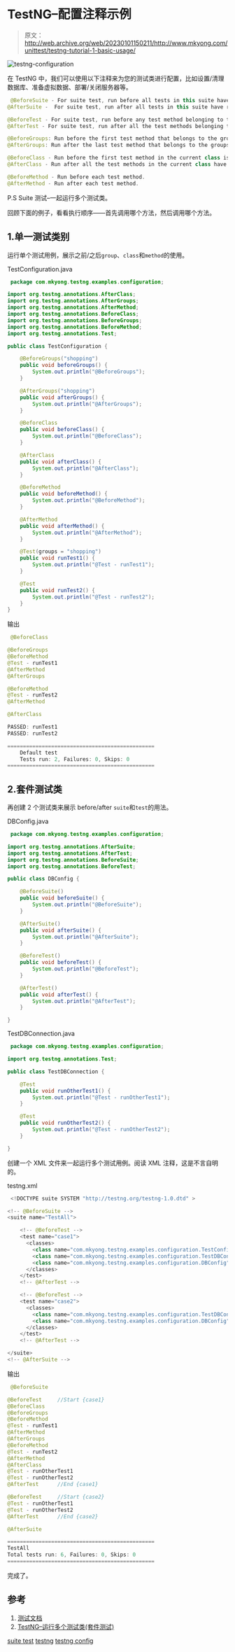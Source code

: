 # TestNG–配置注释示例

> 原文：<http://web.archive.org/web/20230101150211/http://www.mkyong.com/unittest/testng-tutorial-1-basic-usage/>

![testng-configuration](img/efe4cbddedcc870180bb57ff0e3aa986.png)

在 TestNG 中，我们可以使用以下注释来为您的测试类进行配置，比如设置/清理数据库、准备虚拟数据、部署/关闭服务器等。

```java
 @BeforeSuite - For suite test, run before all tests in this suite have run. 
@AfterSuite -  For suite test, run after all tests in this suite have run.

@BeforeTest - For suite test, run before any test method belonging to the classes inside the <test> tag is run. 
@AfterTest - For suite test, run after all the test methods belonging to the classes inside the <test> tag have run. 

@BeforeGroups: Run before the first test method that belongs to the group is invoked. 
@AfterGroups: Run after the last test method that belongs to the groups is invoked. 

@BeforeClass - Run before the first test method in the current class is invoked. 
@AfterClass - Run after all the test methods in the current class have been run. 

@BeforeMethod - Run before each test method. 
@AfterMethod - Run after each test method. 
```

P.S Suite 测试–一起运行多个测试类。

回顾下面的例子，看看执行顺序——首先调用哪个方法，然后调用哪个方法。

## 1.单一测试类别

运行单个测试用例，展示之前/之后`group`、`class`和`method`的使用。

TestConfiguration.java

```java
 package com.mkyong.testng.examples.configuration;

import org.testng.annotations.AfterClass;
import org.testng.annotations.AfterGroups;
import org.testng.annotations.AfterMethod;
import org.testng.annotations.BeforeClass;
import org.testng.annotations.BeforeGroups;
import org.testng.annotations.BeforeMethod;
import org.testng.annotations.Test;

public class TestConfiguration {

	@BeforeGroups("shopping")
	public void beforeGroups() {
		System.out.println("@BeforeGroups");
	}

	@AfterGroups("shopping")
	public void afterGroups() {
		System.out.println("@AfterGroups");
	}

	@BeforeClass
	public void beforeClass() {
		System.out.println("@BeforeClass");
	}

	@AfterClass
	public void afterClass() {
		System.out.println("@AfterClass");
	}

	@BeforeMethod
	public void beforeMethod() {
		System.out.println("@BeforeMethod");
	}

	@AfterMethod
	public void afterMethod() {
		System.out.println("@AfterMethod");
	}

	@Test(groups = "shopping")
	public void runTest1() {
		System.out.println("@Test - runTest1");
	}

	@Test
	public void runTest2() {
		System.out.println("@Test - runTest2");
	}
} 
```

输出

```java
 @BeforeClass 

@BeforeGroups 
@BeforeMethod 
@Test - runTest1
@AfterMethod  
@AfterGroups  

@BeforeMethod
@Test - runTest2
@AfterMethod

@AfterClass

PASSED: runTest1
PASSED: runTest2

===============================================
    Default test
    Tests run: 2, Failures: 0, Skips: 0
=============================================== 
```

 ## 2.套件测试类

再创建 2 个测试类来展示 before/after `suite`和`test`的用法。

DBConfig.java

```java
 package com.mkyong.testng.examples.configuration;

import org.testng.annotations.AfterSuite;
import org.testng.annotations.AfterTest;
import org.testng.annotations.BeforeSuite;
import org.testng.annotations.BeforeTest;

public class DBConfig {

	@BeforeSuite()
	public void beforeSuite() {
		System.out.println("@BeforeSuite");
	}

	@AfterSuite()
	public void afterSuite() {
		System.out.println("@AfterSuite");
	}

	@BeforeTest()
	public void beforeTest() {
		System.out.println("@BeforeTest");
	}

	@AfterTest()
	public void afterTest() {
		System.out.println("@AfterTest");
	}

} 
```

TestDBConnection.java

```java
 package com.mkyong.testng.examples.configuration;

import org.testng.annotations.Test;

public class TestDBConnection {

	@Test
	public void runOtherTest1() {
		System.out.println("@Test - runOtherTest1");
	}

	@Test
	public void runOtherTest2() {
		System.out.println("@Test - runOtherTest2");
	}

} 
```

创建一个 XML 文件来一起运行多个测试用例。阅读 XML 注释，这是不言自明的。

testng.xml

```java
 <!DOCTYPE suite SYSTEM "http://testng.org/testng-1.0.dtd" >

<!-- @BeforeSuite -->
<suite name="TestAll">

	<!-- @BeforeTest -->
	<test name="case1">
	  <classes>
		<class name="com.mkyong.testng.examples.configuration.TestConfiguration" />
		<class name="com.mkyong.testng.examples.configuration.TestDBConnection" />
		<class name="com.mkyong.testng.examples.configuration.DBConfig" />
	  </classes>
	</test>
	<!-- @AfterTest -->

	<!-- @BeforeTest -->
	<test name="case2">
	  <classes>
		<class name="com.mkyong.testng.examples.configuration.TestDBConnection" />
		<class name="com.mkyong.testng.examples.configuration.DBConfig" />
	  </classes>
	</test>
	<!-- @AfterTest -->

</suite>
<!-- @AfterSuite --> 
```

输出

```java
 @BeforeSuite

@BeforeTest		//Start {case1}
@BeforeClass
@BeforeGroups
@BeforeMethod
@Test - runTest1
@AfterMethod
@AfterGroups
@BeforeMethod
@Test - runTest2
@AfterMethod
@AfterClass
@Test - runOtherTest1
@Test - runOtherTest2
@AfterTest		//End {case1}

@BeforeTest		//Start {case2}
@Test - runOtherTest1
@Test - runOtherTest2
@AfterTest		//End {case2}

@AfterSuite

===============================================
TestAll
Total tests run: 6, Failures: 0, Skips: 0
=============================================== 
```

完成了。

 ## 参考

1.  [测试文档](http://web.archive.org/web/20190228162811/http://testng.org/doc/documentation-main.html)
2.  [TestNG–运行多个测试类(套件测试)](http://web.archive.org/web/20190228162811/http://www.mkyong.com/unittest/testng-tutorial-5-suite-test/)

[suite test](http://web.archive.org/web/20190228162811/http://www.mkyong.com/tag/suite-test/) [testng](http://web.archive.org/web/20190228162811/http://www.mkyong.com/tag/testng/) [testng config](http://web.archive.org/web/20190228162811/http://www.mkyong.com/tag/testng-config/)







